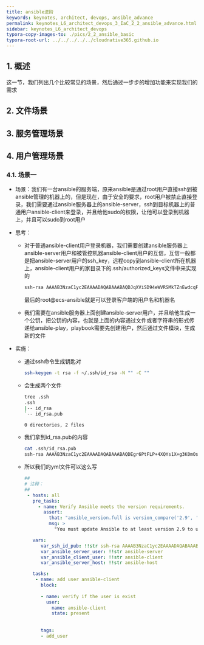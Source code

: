 ```yaml
---
title: ansible进阶
keywords: keynotes, architect, devops, ansible_advance
permalink: keynotes_L6_architect_devops_3_IaC_2_2_ansible_advance.html
sidebar: keynotes_L6_architect_devops
typora-copy-images-to: ./pics/2_2_ansible_basic
typora-root-url: ../../../../../cloudnative365.github.io
---
```


## 1. 概述

这一节，我们列出几个比较常见的场景，然后通过一步步的增加功能来实现我们的需求

## 2. 文件场景

## 3. 服务管理场景

## 4. 用户管理场景

### 4.1. 场景一

+ 场景：我们有一台ansible的服务端，原来ansible是通过root用户直接ssh到被ansible管理的机器上的，但是现在，由于安全的要求，root用户被禁止直接登录，我们需要通过ansible服务器上的ansible-server，ssh到目标机器上的普通用户ansible-client来登录，并且给他sudo的权限，让他可以登录到机器上，并且可以sudo到root用户

+ 思考：

  + 对于普通ansible-client用户登录机器，我们需要创建ansible服务器上ansible-server用户和被管控机器ansible-client用户的互信，互信一般都是把ansible-server用户的ssh_key，远程copy到ansible-client所在机器上，ansible-client用户的家目录下的.ssh/authorized_keys文件中来实现的

    ``` bash
    ssh-rsa AAAAB3NzaC1yc2EAAAADAQABAAABAQDJqXViSD94eWVRSMkTZnEwdcqFuEPiHMFmhfTacOQySzcLlSC73rDNFW87dVs2Xf9Bc8+6j+409ed+Uw/ZUElUC93tsJFS1Z9wUFOeJUBkUKlo9a/eEgiUQsc/OxZz2P2ldmxwmjUJFOdlKewzVHQMCXJxZflj0PM+IvHvkWwq9apgf+3jZM1/va4vUdsaqT4ZF1itJk8S7pR+CXGsOCD8Pd7Ul1dOvYKh7g+U1ljVpBw5JnjvupXXp8CAYjcKbOrIZyaHuu2pBMdcKMzywMsrfLzPqkxhnOkx+t06q6fFEjifZjuYfXQgOHqnLRHtaFTYQwnnc5hAIKi7NFn1/etL root@ecs-ansible
    ```

    最后的root@ecs-ansible就是可以登录客户端的用户名和机器名

  + 我们需要在ansible服务器上面创建ansible-server用户，并且给他生成一个公钥，把公钥的内容，也就是上面的内容通过文件或者字符串的形式传递给ansible-play，playbook需要先创建用户，然后通过文件模块，生成新的文件

+ 实施：

  + 通过ssh命令生成钥匙对

    ``` bash
    ssh-keygen -t rsa -f ~/.ssh/id_rsa -N "" -C ""
    ```

  + 会生成两个文件

    ``` bash
    tree .ssh
    .ssh
    |-- id_rsa
    `-- id_rsa.pub
    
    0 directories, 2 files
    ```

  + 我们拿到id_rsa.pub的内容
  
    ``` bash
    cat .ssh/id_rsa.pub 
    ssh-rsa AAAAB3NzaC1yc2EAAAADAQABAAABAQDEgr6PtFLP+4XQYs1X+g3K0mOs88fqYTFvvvObSRpcWyDS8It7aJrIIV7Xk9V/oJyMb0Ng1GD3ZqSLOa1/KfxfFbrtDFxcDyMsWWlxHvYP7xTosg3ExvK8zwruOtdVGj2h6wlM1fyfpDtodumclNojGyKWMo6kXqOCuOTgdQvokEnn6B/IKFiMckCmvEVzSpcnr9GTTgY+BCDUA6RXNQVrqoV+nhcytAyuuCj+pYQLWDXIGHM6gQvt/p4G1ndd+bykWc9J3HrHqVa5d0FKIM4KwJGA1gyNzQIpF9d3maYqzMgzKmG+QU7F9VF/m5swgtFljd/3sWjO2LiWb0AGhg0N
    ```
  
  + 所以我们的yml文件可以这么写
  
    ``` yaml
    ##
    # 注释：
    ##
     - hosts: all
       pre_tasks:
         - name: Verify Ansible meets the version requirements.
           assert:
             that: "ansible_version.full is version_compare('2.9', '>=')"
             msg: >
               "You must update Ansible to at least version 2.9 to use this role."
    
       vars:
          var_ssh_id_pub: !!str ssh-rsa AAAAB3NzaC1yc2EAAAADAQABAAABAQDEgr6PtFLP+4XQYs1X+g3K0mOs88fqYTFvvvObSRpcWyDS8It7aJrIIV7Xk9V/oJyMb0Ng1GD3ZqSLOa1/KfxfFbrtDFxcDyMsWWlxHvYP7xTosg3ExvK8zwruOtdVGj2h6wlM1fyfpDtodumclNojGyKWMo6kXqOCuOTgdQvokEnn6B/IKFiMckCmvEVzSpcnr9GTTgY+BCDUA6RXNQVrqoV+nhcytAyuuCj+pYQLWDXIGHM6gQvt/p4G1ndd+bykWc9J3HrHqVa5d0FKIM4KwJGA1gyNzQIpF9d3maYqzMgzKmG+QU7F9VF/m5swgtFljd/3sWjO2LiWb0AGhg0N
          var_ansible_server_user: !!str ansible-server
          var_ansible_client_user: !!str ansible-client
          var_ansible_server_host: !!str ansible-host
    
       tasks:
        - name: add user ansible-client
          block:
          
          - name: verify if the user is exist
            user:
              name: ansible-client
              state: present
          
          
          tags:
          - add_user
    ```
  
    
